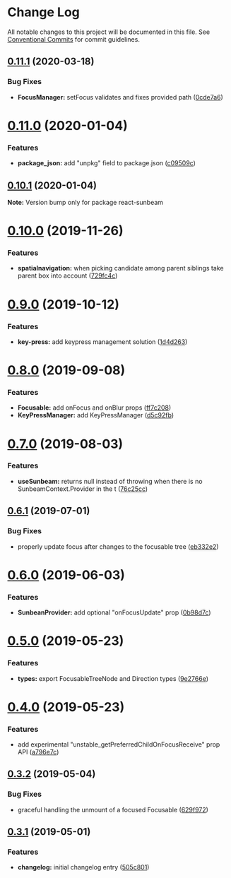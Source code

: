 # Change Log

All notable changes to this project will be documented in this file.
See [Conventional Commits](https://conventionalcommits.org) for commit guidelines.

## [0.11.1](https://github.com/vovaguguiev/react-sunbeam/compare/v0.11.0...v0.11.1) (2020-03-18)

### Bug Fixes

-   **FocusManager:** setFocus validates and fixes provided path ([0cde7a6](https://github.com/vovaguguiev/react-sunbeam/commit/0cde7a6))

# [0.11.0](https://github.com/vovaguguiev/react-sunbeam/compare/v0.10.1...v0.11.0) (2020-01-04)

### Features

-   **package_json:** add "unpkg" field to package.json ([c09509c](https://github.com/vovaguguiev/react-sunbeam/commit/c09509c))

## [0.10.1](https://github.com/vovaguguiev/react-sunbeam/compare/v0.10.0...v0.10.1) (2020-01-04)

**Note:** Version bump only for package react-sunbeam

# [0.10.0](https://github.com/vovaguguiev/react-sunbeam/compare/v0.9.0...v0.10.0) (2019-11-26)

### Features

-   **spatialnavigation:** when picking candidate among parent siblings take parent box into account ([729fc4c](https://github.com/vovaguguiev/react-sunbeam/commit/729fc4c))

# [0.9.0](https://github.com/vovaguguiev/react-sunbeam/compare/v0.8.0...v0.9.0) (2019-10-12)

### Features

-   **key-press:** add keypress management solution ([1d4d263](https://github.com/vovaguguiev/react-sunbeam/commit/1d4d263))

# [0.8.0](https://github.com/vovaguguiev/react-sunbeam/compare/v0.7.0...v0.8.0) (2019-09-08)

### Features

-   **Focusable:** add onFocus and onBlur props ([ff7c208](https://github.com/vovaguguiev/react-sunbeam/commit/ff7c208))
-   **KeyPressManager:** add KeyPressManager ([d5c92fb](https://github.com/vovaguguiev/react-sunbeam/commit/d5c92fb))

# [0.7.0](https://github.com/vovaguguiev/react-sunbeam/compare/v0.6.1...v0.7.0) (2019-08-03)

### Features

-   **useSunbeam:** returns null instead of throwing when there is no SunbeamContext.Provider in the t ([76c25cc](https://github.com/vovaguguiev/react-sunbeam/commit/76c25cc))

## [0.6.1](https://github.com/vovaguguiev/react-sunbeam/compare/v0.6.0...v0.6.1) (2019-07-01)

### Bug Fixes

-   properly update focus after changes to the focusable tree ([eb332e2](https://github.com/vovaguguiev/react-sunbeam/commit/eb332e2))

# [0.6.0](https://github.com/vovaguguiev/react-sunbeam/compare/v0.5.0...v0.6.0) (2019-06-03)

### Features

-   **SunbeanProvider:** add optional "onFocusUpdate" prop ([0b98d7c](https://github.com/vovaguguiev/react-sunbeam/commit/0b98d7c))

# [0.5.0](https://github.com/vovaguguiev/react-sunbeam/compare/v0.4.0...v0.5.0) (2019-05-23)

### Features

-   **types:** export FocusableTreeNode and Direction types ([9e2766e](https://github.com/vovaguguiev/react-sunbeam/commit/9e2766e))

# [0.4.0](https://github.com/vovaguguiev/react-sunbeam/compare/v0.3.2...v0.4.0) (2019-05-23)

### Features

-   add experimental "unstable_getPreferredChildOnFocusReceive" prop API ([a796e7c](https://github.com/vovaguguiev/react-sunbeam/commit/a796e7c))

## [0.3.2](https://github.com/vovaguguiev/react-sunbeam/compare/v0.3.1...v0.3.2) (2019-05-04)

### Bug Fixes

-   graceful handling the unmount of a focused Focusable ([629f972](https://github.com/vovaguguiev/react-sunbeam/commit/629f972))

## [0.3.1](https://github.com/vovaguguiev/react-sunbeam/compare/v0.3.0...v0.3.1) (2019-05-01)

### Features

-   **changelog:** initial changelog entry ([505c801](https://github.com/vovaguguiev/react-sunbeam/commit/505c801))
